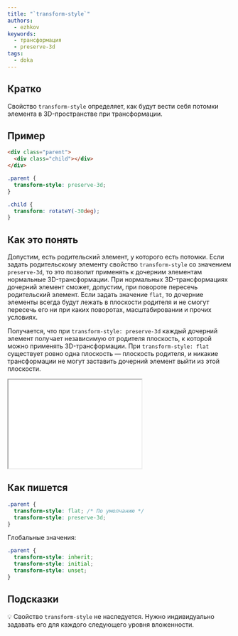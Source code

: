 ```yaml
---
title: "`transform-style`"
authors:
  - ezhkov
keywords:
  - трансформация
  - preserve-3d
tags:
  - doka
---
```


## Кратко

Свойство `transform-style` определяет, как будут вести себя потомки элемента в 3D-пространстве при трансформации.

## Пример

```html
<div class="parent">
  <div class="child"></div>
</div>
```

```css
.parent {
  transform-style: preserve-3d;
}

.child {
  transform: rotateY(-30deg);
}
```

## Как это понять

Допустим, есть родительский элемент, у которого есть потомки. Если задать родительскому элементу свойство `transform-style` со значением `preserve-3d`, то это позволит применять к дочерним элементам нормальные 3D-трансформации. При нормальных 3D-трансформациях дочерний элемент сможет, допустим, при повороте пересечь родительский элемент. Если задать значение `flat`, то дочерние элементы всегда будут лежать в плоскости родителя и не смогут пересечь его ни при каких поворотах, масштабировании и прочих условиях.

Получается, что при `transform-style: preserve-3d` каждый дочерний элемент получает независимую от родителя плоскость, к которой можно применять 3D-трансформации. При `transform-style: flat` существует ровно одна плоскость — плоскость родителя, и никакие трансформации не могут заставить дочерний элемент выйти из этой плоскости.

<iframe title="Вращение 3D-объекта" src="demos/3d-rotate/" height="200"></iframe>

## Как пишется

```css
.parent {
  transform-style: flat; /* По умолчанию */
  transform-style: preserve-3d;
}
```

Глобальные значения:

```css
.parent {
  transform-style: inherit;
  transform-style: initial;
  transform-style: unset;
}
```

## Подсказки

💡 Свойство `transform-style` не наследуется. Нужно индивидуально задавать его для каждого следующего уровня вложенности.
